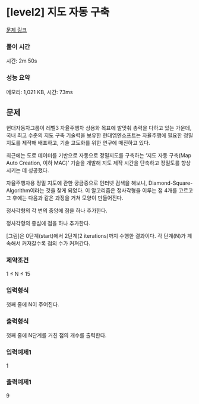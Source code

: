 # [level2] 지도 자동 구축

[문제 링크](https://softeer.ai/practice/info.do?idx=1&eid=409&sw_prbl_sbms_sn=224409)

### 풀이 시간

시간: 2m 50s

### 성능 요약

메모리: 1,021 KB, 시간: 73ms

## 문제

현대자동차그룹이 레벨3 자율주행차 상용화 목표에 발맞춰 총력을 다하고 있는 가운데, 국내 최고 수준의 지도 구축 기술력을 보유한 현대엠엔소프트는 자율주행에 필요한 정밀지도를 제작해 배포하고, 기술 고도화를 위한 연구에 매진하고 있다.

최근에는 도로 데이터를 기반으로 자동으로 정밀지도를 구축하는 ‘지도 자동 구축(Map Auto Creation, 이하 MAC)’ 기술을 개발해 지도 제작 시간을 단축하고 정밀도를 향상시키는 데 성공했다.

자율주행차용 정밀 지도에 관한 궁금증으로 인터넷 검색을 해보니, Diamond-Square-Algorithm이라는 것을 찾게 되었다. 이 알고리즘은 정사각형을 이루는 점 4개를 고르고 그 후에는 다음과 같은 과정을 거쳐 모양이 만들어진다.

정사각형의 각 변의 중앙에 점을 하나 추가한다.

정사각형의 중심에 점을 하나 추가한다.

[그림]은 0단계(start)에서 2단계(2 iterations)까지 수행한 결과이다. 각 단계(N)가 계속해서 커져갈수록 점의 수가 커져간다.

### 제약조건

1 ≤ N ≤ 15

### 입력형식

첫째 줄에 N이 주어진다.

### 출력형식

첫째 줄에 N단계를 거친 점의 개수를 출력한다.

### 입력예제1

1

### 출력예제1

9
